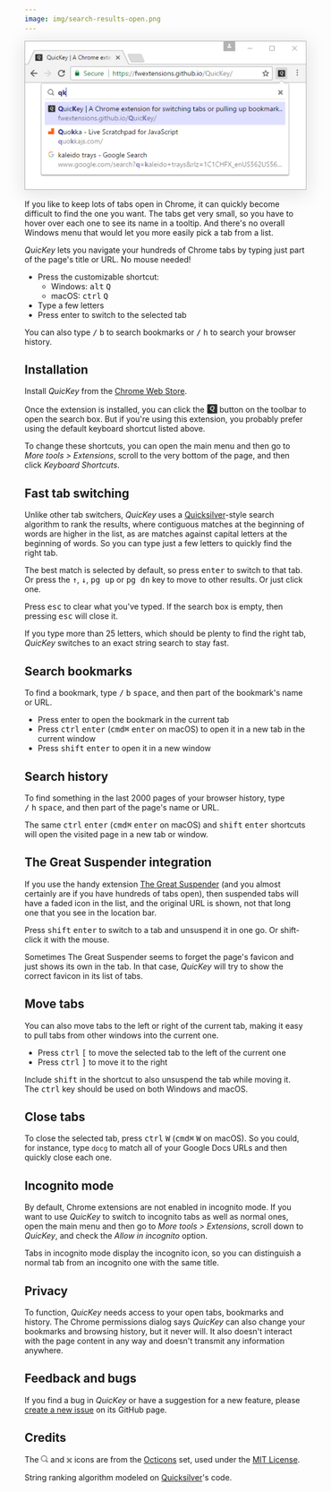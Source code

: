 ```yaml
---
image: img/search-results-open.png
---
```


<img src="img/search-results-open.png" style="box-shadow: 0px 5px 30px 4px rgba(0, 0, 0, 0.1);" alt="QuicKey search results">

If you like to keep lots of tabs open in Chrome, it can quickly become difficult to find the one you want.  The tabs get very small, so you have to hover over each one to see its name in a tooltip.  And there's no overall Windows menu that would let you more easily pick a tab from a list.

*QuicKey* lets you navigate your hundreds of Chrome tabs by typing just part of the page's title or URL.  No mouse needed!

  * Press the customizable shortcut:
      * Windows: <kbd>alt</kbd>&nbsp;<kbd>Q</kbd>
      * macOS: <kbd>ctrl</kbd>&nbsp;<kbd>Q</kbd>
  * Type a few letters
  * Press enter to switch to the selected tab

You can also type <kbd>/</kbd>&nbsp;<kbd>b</kbd> to search bookmarks or <kbd>/</kbd>&nbsp;<kbd>h</kbd> to search your browser history.


## Installation

Install *QuicKey* from the [Chrome Web Store](https://chrome.google.com/webstore/detail/quickey-–-the-quick-tab-s/ldlghkoiihaelfnggonhjnfiabmaficg).

Once the extension is installed, you can click the <img src="img/icon-38.png" style="height: 19px; vertical-align: text-bottom;"> button on the toolbar to open the search box.  But if you're using this extension, you probably prefer using the default keyboard shortcut listed above.

To change these shortcuts, you can open the main menu and then go to *More tools > Extensions*, scroll to the very bottom of the page, and then click *Keyboard Shortcuts*.


## Fast tab switching

Unlike other tab switchers, *QuicKey* uses a [Quicksilver](https://qsapp.com/)-style search algorithm to rank the results, where contiguous matches at the beginning of words are higher in the list, as are matches against capital letters at the beginning of words.  So you can type just a few letters to quickly find the right tab.

The best match is selected by default, so press <kbd>enter</kbd> to switch to that tab.  Or press the <kbd>&#8593;</kbd>, <kbd>&#8595;</kbd>, <kbd>pg up</kbd> or <kbd>pg dn</kbd> key to move to other results.  Or just click one.

Press <kbd>esc</kbd> to clear what you've typed.  If the search box is empty, then pressing <kbd>esc</kbd> will close it.

If you type more than 25 letters, which should be plenty to find the right tab, *QuicKey* switches to an exact string search to stay fast.


## Search bookmarks

To find a bookmark, type <kbd>/</kbd>&nbsp;<kbd>b</kbd>&nbsp;<kbd>space</kbd>, and then part of the bookmark's name or URL.

  * Press enter to open the bookmark in the current tab
  * Press <kbd>ctrl</kbd>&nbsp;<kbd>enter</kbd> (<kbd>cmd⌘</kbd>&nbsp;<kbd>enter</kbd> on macOS) to open it in a new tab in the current window
  * Press <kbd>shift</kbd>&nbsp;<kbd>enter</kbd> to open it in a new window


## Search history

To find something in the last 2000 pages of your browser history, type <kbd>/</kbd>&nbsp;<kbd>h</kbd>&nbsp;<kbd>space</kbd>, and then part of the page's name or URL.

The same <kbd>ctrl</kbd>&nbsp;<kbd>enter</kbd> (<kbd>cmd⌘</kbd>&nbsp;<kbd>enter</kbd> on macOS) and <kbd>shift</kbd>&nbsp;<kbd>enter</kbd> shortcuts will open the visited page in a new tab or window.


## The Great Suspender integration

If you use the handy extension [The Great Suspender](https://chrome.google.com/webstore/detail/the-great-suspender/klbibkeccnjlkjkiokjodocebajanakg?hl=en) (and you almost certainly are if you have hundreds of tabs open), then suspended tabs will have a faded icon in the list, and the original URL is shown, not that long one that you see in the location bar.

Press <kbd>shift</kbd>&nbsp;<kbd>enter</kbd> to switch to a tab and unsuspend it in one go. Or shift-click it with the mouse.

Sometimes The Great Suspender seems to forget the page's favicon and just shows its own in the tab.  In that case, *QuicKey* will try to show the correct favicon in its list of tabs.


## Move tabs

You can also move tabs to the left or right of the current tab, making it easy to pull tabs from other windows into the current one.

  * Press <kbd>ctrl</kbd>&nbsp;<kbd>[</kbd> to move the selected tab to the left of the current one
  * Press <kbd>ctrl</kbd>&nbsp;<kbd>]</kbd> to move it to the right

Include <kbd>shift</kbd> in the shortcut to also unsuspend the tab while moving it.  The <kbd>ctrl</kbd> key should be used on both Windows and macOS.


## Close tabs

To close the selected tab, press <kbd>ctrl</kbd>&nbsp;<kbd>W</kbd> (<kbd>cmd⌘</kbd>&nbsp;<kbd>W</kbd> on macOS).  So you could, for instance, type `docg` to match all of your Google Docs URLs and then quickly close each one.


## Incognito mode

By default, Chrome extensions are not enabled in incognito mode.  If you want to use *QuicKey* to switch to incognito tabs as well as normal ones, open the main menu and then
go to *More tools > Extensions*, scroll down to *QuicKey*, and check the *Allow in incognito* option.

Tabs in incognito mode display the incognito icon, so you can distinguish a normal tab from an incognito one with the same title.


## Privacy

To function, *QuicKey* needs access to your open tabs, bookmarks and history.  The Chrome permissions dialog says *QuicKey* can also change your bookmarks and browsing history, but it never will.  It also doesn't interact with the page content in any way and doesn't transmit any information anywhere.


## Feedback and bugs

If you find a bug in *QuicKey* or have a suggestion for a new feature, please [create a new issue](https://github.com/fwextensions/QuicKey/issues) on its GitHub page.


## Credits

The <img src="img/search.svg" style="height: 13px"> and <img src="img/clear.svg" style="height: 16px; vertical-align: middle;"> icons are from the [Octicons](https://octicons.github.com/) set, used under the [MIT License](http://opensource.org/licenses/MIT).

String ranking algorithm modeled on [Quicksilver](https://github.com/quicksilver/Quicksilver/blob/master/Quicksilver/Code-QuickStepCore/QSense.m)'s code.
